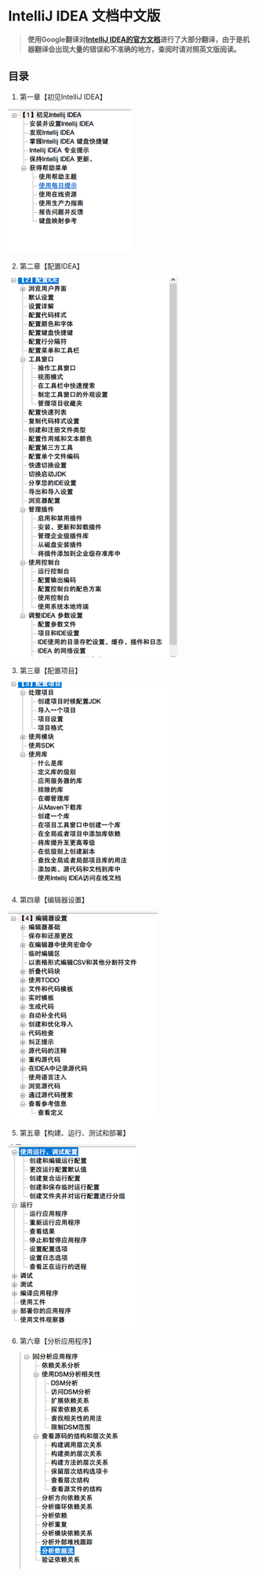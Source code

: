 # IntelliJ IDEA 文档中文版
> **使用Google翻译对[IntelliJ IDEA的官方文档](https://www.jetbrains.com/help/idea/meet-intellij-idea.html)进行了大部分翻译，由于是机器翻译会出现大量的错误和不准确的地方，查阅时请对照英文版阅读。**

## 目录

1.  第一章【初见IntelliJ IDEA】

![目录](./images/snipaste_20171228_211428.png)

2. 第二章【配置IDEA】

![目录](./images/snipaste_20171228_212300.png)

3. 第三章【配置项目】

![目录](./images/snipaste_20171228_212551.png)

4. 第四章【编辑器设置】

![目录](./images/snipaste_20171228_212649.png)

5. 第五章【构建、运行、测试和部署】

![](./images/snipaste_20171228_213032.png)

6. 第六章【分析应用程序】

   ![](./images/snipaste_20171228_213133.png)



